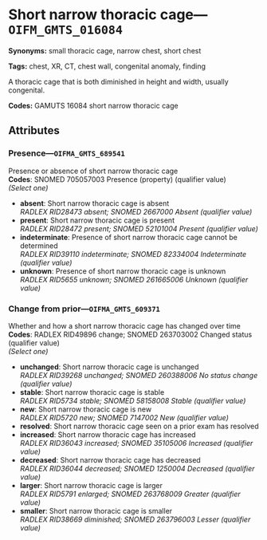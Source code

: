 # Short narrow thoracic cage—`OIFM_GMTS_016084`

**Synonyms:** small thoracic cage, narrow chest, short chest

**Tags:** chest, XR, CT, chest wall, congenital anomaly, finding

A thoracic cage that is both diminished in height and width, usually congenital.

**Codes:** GAMUTS 16084 short narrow thoracic cage

## Attributes

### Presence—`OIFMA_GMTS_689541`

Presence or absence of short narrow thoracic cage  
**Codes**: SNOMED 705057003 Presence (property) (qualifier value)  
*(Select one)*

- **absent**: Short narrow thoracic cage is absent  
_RADLEX RID28473 absent; SNOMED 2667000 Absent (qualifier value)_
- **present**: Short narrow thoracic cage is present  
_RADLEX RID28472 present; SNOMED 52101004 Present (qualifier value)_
- **indeterminate**: Presence of short narrow thoracic cage cannot be determined  
_RADLEX RID39110 indeterminate; SNOMED 82334004 Indeterminate (qualifier value)_
- **unknown**: Presence of short narrow thoracic cage is unknown  
_RADLEX RID5655 unknown; SNOMED 261665006 Unknown (qualifier value)_

### Change from prior—`OIFMA_GMTS_609371`

Whether and how a short narrow thoracic cage has changed over time  
**Codes**: RADLEX RID49896 change; SNOMED 263703002 Changed status (qualifier value)  
*(Select one)*

- **unchanged**: Short narrow thoracic cage is unchanged  
_RADLEX RID39268 unchanged; SNOMED 260388006 No status change (qualifier value)_
- **stable**: Short narrow thoracic cage is stable  
_RADLEX RID5734 stable; SNOMED 58158008 Stable (qualifier value)_
- **new**: Short narrow thoracic cage is new  
_RADLEX RID5720 new; SNOMED 7147002 New (qualifier value)_
- **resolved**: Short narrow thoracic cage seen on a prior exam has resolved  
- **increased**: Short narrow thoracic cage has increased  
_RADLEX RID36043 increased; SNOMED 35105006 Increased (qualifier value)_
- **decreased**: Short narrow thoracic cage has decreased  
_RADLEX RID36044 decreased; SNOMED 1250004 Decreased (qualifier value)_
- **larger**: Short narrow thoracic cage is larger  
_RADLEX RID5791 enlarged; SNOMED 263768009 Greater (qualifier value)_
- **smaller**: Short narrow thoracic cage is smaller  
_RADLEX RID38669 diminished; SNOMED 263796003 Lesser (qualifier value)_